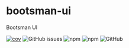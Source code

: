 # bootsman-ui
Bootsman UI
 
[![cov](https://soft-stech.github.io/bootsman-ui/badges/coverage.svg)](https://github.com/soft-stech/bootsman-ui/actions)
![GitHub issues](https://img.shields.io/github/issues/soft-stech/bootsman-ui)
![npm](https://img.shields.io/npm/dm/%40soft-stech/bootsman-ui)
![npm](https://img.shields.io/npm/v/%40soft-stech%2Fbootsman-ui?color=greenfedcba)
![GitHub](https://img.shields.io/github/license/soft-stech/bootsman-ui?color=blue)

